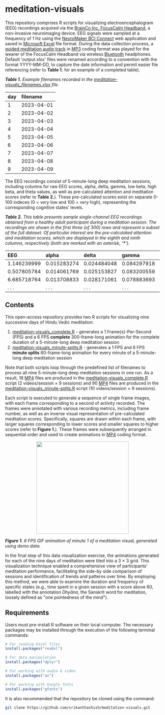 # meditation-visuals
This repository comprises R scripts for visualizing electroencephalogram (EEG) recordings acquired via the [BrainCo Inc. FocusCalm Headband](https://focuscalm.com/products/focuscalm-eeg-headband), a non-invasive neuroimaging device. EEG signals were sampled at a frequency of 1 Hz using the [NeuroMaker BCI Connect](https://bci-connect.neuromakerstem.com/) web application and saved in [Microsoft Excel](https://en.wikipedia.org/wiki/Microsoft_Excel) file format. During the data collection process, a [guided meditation audio track](stimuli/vedic-meditation/432Hz_Om-chanting.mp3) in [MP3](https://en.wikipedia.org/wiki/MP3) coding format was played for the wearer of the FocusCalm Headband via wireless [Bluetooth](https://en.wikipedia.org/wiki/Bluetooth) headphones. Default 'output.xlsx' files were renamed according to a convention with the format YYYY-MM-DD, to capture the date information and permit easier file referencing (refer to **Table 1.** for an example of a completed table).

<tabcaption>

<i><b>Table 1.</b> Example filenames recorded in the [meditation-visuals_filenames.xlsx](input/meditation-visuals_filenames.xlsx) file.</i>

</tabcaption>

day	          | filename
:-------------|:-------------
1	            | 2023-04-01
2	            | 2023-04-02
3	            | 2023-04-03
4	            | 2023-04-04
5	            | 2023-04-05
6	            | 2023-04-06
7	            | 2023-04-07
8	            | 2023-04-08
9	            | 2023-04-09

The EEG recordings consist of 5-minute-long deep meditation sessions, including columns for raw EEG scores, alpha, delta, gamma, low beta, high beta, and theta values, as well as pre-calculated attention and meditation scores (refer to **Table 2.**). These pre-calculated scores exist on separate 0-100 indeces (0 = _very_ low and 100 = _very_ high), representing the corresponding cognitive states' levels.

<tabcaption>

<i><b>Table 2.</b> This table presents sample single-channel EEG recordings obtained from a healthy adult participant during a meditation session. The recordings are shown in the first three (of 300) rows and represent a subset of the full dataset. Of particular interest are the pre-calculated attention and meditation scores, which are displayed in the eighth and ninth columns, respectively (both are marked with an asterisk, '__*__').</i>

</tabcaption>

EEG	          | alpha	       | delta	      | gamma	       | low_beta	    | high_beta	   | theta	      | *attention	 | *meditation
:-------------|:-------------|:-------------|:-------------|:-------------|:-------------|:-------------|:-------------|:-------------
1.146239999	  | 0.015283274	 | 0.024484048	| 0.084297918	 | 0.036253523	| 0.046067506	 | 0.019881314	| 43.52077484	 | 17.93772888
0.507805784	  | 0.014061769	 | 0.025153827	| 0.083200559	 | 0.036253903	| 0.043886386	 | 0.019836726	| 45.45545197	 | 19.30454063
6.685718764	  | 0.013708833	 | 0.028171061  | 0.078883693	 | 0.035306495	| 0.045100532	 | 0.020680064	| 45.45545197	 | 19.30454063
. . .	        | . . .	       | . . .	      | . . .	       | . . .	      | . . .	       | . . .	      | . . .	       | . . .

## Contents
This open-access repository provides two R scripts for visualizing nine successive days of Hindu Vedic meditation:

1. [meditation-visuals_complete.R](meditation-visuals_complete.R) - generates a 1 Frame(s)-Per-Second (FPS) and a 6 FPS **complete** 300-frame-long animation for the complete duration of a 5-minute-long deep meditation session
2. [meditation-visuals_minute-splits.R](meditation-visuals_minute-splits.R) - generates a 1 FPS and 6 FPS **minute splits** 60-frame-long animation for every minute of a 5-minute-long deep meditation session

Note that both scripts loop through the predefined list of filenames to process all nine 5-minute-long deep meditation sessions in one run. As a result, 18 [MP4](https://en.wikipedia.org/wiki/MP4_file_format) files are produced in the [meditation-visuals_complete.R](meditation-visuals_complete.R) script (2 videos/session × 9 sessions) and 90 [MP4](https://en.wikipedia.org/wiki/MP4_file_format) files are produced in the [meditation-visuals_minute-splits.R](meditation-visuals_minute-splits.R) script (10 videos/session × 9 sessions).

Each script is executed to generate a sequence of single frame images, with each frame corresponding to a second of activity recorded. The frames were annotated with various recording metrics, including frame number, as well as an inverse visual representation of pre-calculated meditation scores. Specifically, squares are drawn within each frame, with larger squares corresponding to lower scores and smaller squares to higher scores (refer to **Figure 1.**). These frames were subsequently arranged in sequential order and used to create animations in [MP4](https://en.wikipedia.org/wiki/MP4_file_format) coding format. 

<p align="center">
  <img src="demo_figs/med_rec_min-1_demo_animated_6_fps.gif" alt="" width=300 height=300/>
</p>

<i><b>Figure 1.</b> 6 FPS GIF animation of minute 1 of a meditation visual, generated using demo data. </i>

In the final step of this data visualization exercise, the animations generated for each of the nine days of meditation were tiled into a 3 × 3 grid. This visualization technique enabled a comprehensive view of participants' meditation performance, facilitating the side-by side comparison of sessions and identification of trends and patterns over time. By employing this method, we were able to examine the duration and frequency of specific states (e.g., time spent in a given session with a score above 60, labelled with the annotation _Dhyāna_, the Sanskrit word for meditation, loosely defined as "one pointedness of the mind").

## Requirements
Users must pre-install R software on their local computer. The necessary packages may be installed through the execution of the following terminal commands:

```R
# For reading Excel files
install.packages("readxl") 

# For data manipulation
install.packages("dplyr") 

# For working with audio & video
install.packages("av")

# For working with Google fonts
install.packages("gfonts")
```

It is also recommended that the repository be cloned using the command:

```bash
git clone https://github.com/srikanthashish/meditation-visuals.git
```
